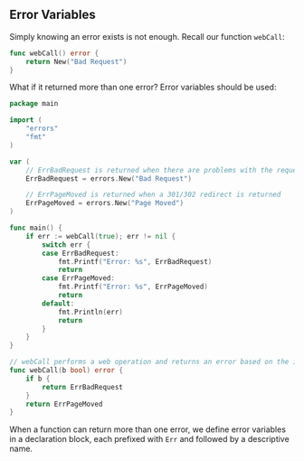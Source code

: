## Error Variables

Simply knowing an error exists is not enough. Recall our function `webCall`:

```go
func webCall() error {
	return New("Bad Request")
}
```

What if it returned more than one error? Error variables should be used:

```go
package main

import (
	"errors"
	"fmt"
) 

var (
	// ErrBadRequest is returned when there are problems with the request
	ErrBadRequest = errors.New("Bad Request")

	// ErrPageMoved is returned when a 301/302 redirect is returned
	ErrPageMoved = errors.New("Page Moved")
)

func main() {
	if err := webCall(true); err != nil {
		switch err {
		case ErrBadRequest:
			fmt.Printf("Error: %s", ErrBadRequest)
			return
		case ErrPageMoved:
			fmt.Printf("Error: %s", ErrPageMoved)
			return
		default:
			fmt.Println(err)
			return
		}
	}
}

// webCall performs a web operation and returns an error based on the input
func webCall(b bool) error {
	if b {
		return ErrBadRequest
	}
	return ErrPageMoved
}
```

When a function can return more than one error, we define error variables in a declaration block, each prefixed with `Err` and followed by a descriptive name.